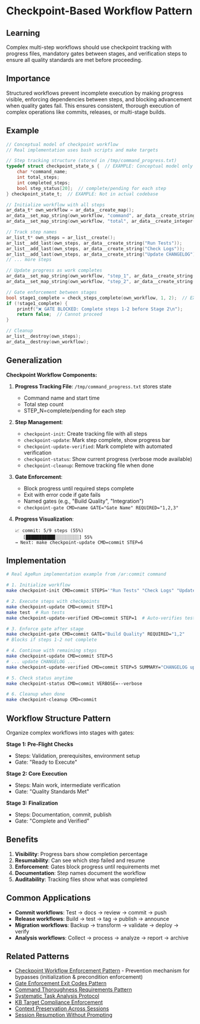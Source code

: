 # Checkpoint-Based Workflow Pattern

## Learning
Complex multi-step workflows should use checkpoint tracking with progress files, mandatory gates between stages, and verification steps to ensure all quality standards are met before proceeding.

## Importance
Structured workflows prevent incomplete execution by making progress visible, enforcing dependencies between steps, and blocking advancement when quality gates fail. This ensures consistent, thorough execution of complex operations like commits, releases, or multi-stage builds.

## Example
```c
// Conceptual model of checkpoint workflow
// Real implementation uses bash scripts and make targets

// Step tracking structure (stored in /tmp/command_progress.txt)
typedef struct checkpoint_state_s {  // EXAMPLE: Conceptual model only
    char *command_name;
    int total_steps;
    int completed_steps;
    bool step_status[20];  // complete/pending for each step
} checkpoint_state_t;  // EXAMPLE: Not in actual codebase

// Initialize workflow with all steps
ar_data_t* own_workflow = ar_data__create_map();
ar_data__set_map_string(own_workflow, "command", ar_data__create_string("commit"));
ar_data__set_map_string(own_workflow, "total", ar_data__create_integer(9));

// Track step names
ar_list_t* own_steps = ar_list__create();
ar_list__add_last(own_steps, ar_data__create_string("Run Tests"));
ar_list__add_last(own_steps, ar_data__create_string("Check Logs"));
ar_list__add_last(own_steps, ar_data__create_string("Update CHANGELOG"));
// ... more steps

// Update progress as work completes
ar_data__set_map_string(own_workflow, "step_1", ar_data__create_string("complete"));
ar_data__set_map_string(own_workflow, "step_2", ar_data__create_string("complete"));

// Gate enforcement between stages
bool stage1_complete = check_steps_complete(own_workflow, 1, 2);  // EXAMPLE: Hypothetical function
if (!stage1_complete) {
    printf("❌ GATE BLOCKED: Complete steps 1-2 before Stage 2\n");
    return false;  // Cannot proceed
}

// Cleanup
ar_list__destroy(own_steps);
ar_data__destroy(own_workflow);
```

## Generalization
**Checkpoint Workflow Components:**

1. **Progress Tracking File**: `/tmp/command_progress.txt` stores state
   - Command name and start time
   - Total step count
   - STEP_N=complete/pending for each step

2. **Step Management**:
   - `checkpoint-init`: Create tracking file with all steps
   - `checkpoint-update`: Mark step complete, show progress bar
   - `checkpoint-update-verified`: Mark complete with automated verification
   - `checkpoint-status`: Show current progress (verbose mode available)
   - `checkpoint-cleanup`: Remove tracking file when done

3. **Gate Enforcement**:
   - Block progress until required steps complete
   - Exit with error code if gate fails
   - Named gates (e.g., "Build Quality", "Integration")
   - `checkpoint-gate CMD=name GATE="Gate Name" REQUIRED="1,2,3"`

4. **Progress Visualization**:
   ```
   📈 commit: 5/9 steps (55%)
      [███████████░░░░░░░░░] 55%
   → Next: make checkpoint-update CMD=commit STEP=6
   ```

## Implementation
```bash
# Real AgeRun implementation example from /ar:commit command

# 1. Initialize workflow
make checkpoint-init CMD=commit STEPS='"Run Tests" "Check Logs" "Update Docs" "Update TODO" "Update CHANGELOG" "Review Changes" "Stage Files" "Create Commit" "Push and Verify"'

# 2. Execute steps with checkpoints
make checkpoint-update CMD=commit STEP=1
make test  # Run tests
make checkpoint-update-verified CMD=commit STEP=1  # Auto-verifies tests passed

# 3. Enforce gate after stage
make checkpoint-gate CMD=commit GATE="Build Quality" REQUIRED="1,2"
# Blocks if steps 1-2 not complete

# 4. Continue with remaining steps
make checkpoint-update CMD=commit STEP=5
# ... update CHANGELOG ...
make checkpoint-update-verified CMD=commit STEP=5 SUMMARY="CHANGELOG updated"

# 5. Check status anytime
make checkpoint-status CMD=commit VERBOSE=--verbose

# 6. Cleanup when done
make checkpoint-cleanup CMD=commit
```

## Workflow Structure Pattern
Organize complex workflows into stages with gates:

**Stage 1: Pre-Flight Checks**
- Steps: Validation, prerequisites, environment setup
- Gate: "Ready to Execute"

**Stage 2: Core Execution**
- Steps: Main work, intermediate verification
- Gate: "Quality Standards Met"

**Stage 3: Finalization**
- Steps: Documentation, commit, publish
- Gate: "Complete and Verified"

## Benefits
1. **Visibility**: Progress bars show completion percentage
2. **Resumability**: Can see which step failed and resume
3. **Enforcement**: Gates block progress until requirements met
4. **Documentation**: Step names document the workflow
5. **Auditability**: Tracking files show what was completed

## Common Applications
- **Commit workflows**: Test → docs → review → commit → push
- **Release workflows**: Build → test → tag → publish → announce
- **Migration workflows**: Backup → transform → validate → deploy → verify
- **Analysis workflows**: Collect → process → analyze → report → archive

## Related Patterns
- [Checkpoint Workflow Enforcement Pattern](checkpoint-workflow-enforcement-pattern.md) - Prevention mechanism for bypasses (initialization & precondition enforcement)
- [Gate Enforcement Exit Codes Pattern](gate-enforcement-exit-codes-pattern.md)
- [Command Thoroughness Requirements Pattern](command-thoroughness-requirements-pattern.md)
- [Systematic Task Analysis Protocol](systematic-task-analysis-protocol.md)
- [KB Target Compliance Enforcement](kb-target-compliance-enforcement.md)
- [Context Preservation Across Sessions](context-preservation-across-sessions.md)
- [Session Resumption Without Prompting](session-resumption-without-prompting.md)
